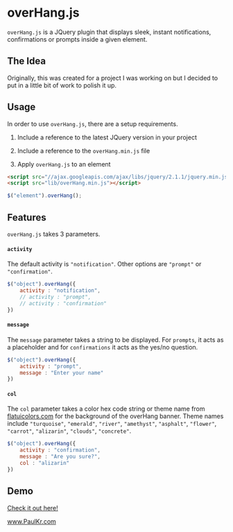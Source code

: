 overHang.js
===========

`overHang.js` is a JQuery plugin that displays sleek, instant notifications, confirmations or prompts inside a given element.

The Idea
--------

Originally, this was created for a project I was working on but I decided to put in a little bit of work to polish it up.

Usage
-----

In order to use `overHang.js`, there are a setup requirements.

1) Include a reference to the latest JQuery version in your project

2) Include a reference to the `overHang.min.js` file

3) Apply `overHang.js` to an element 

```html
<script src="//ajax.googleapis.com/ajax/libs/jquery/2.1.1/jquery.min.js"></script>
<script src="lib/overHang.min.js"></script>
```

```javascript
$("element").overHang();
```

Features
--------

`overHang.js` takes 3 parameters.

#### `activity`

The default activity is `"notification"`. Other options are `"prompt"` or `"confirmation"`.

```javascript
$("object").overHang({
	activity : "notification",
	// activity : "prompt",
	// activity : "confirmation"
})
```

#### `message`

The `message` parameter takes a string to be displayed. For `prompts`, it acts as a placeholder and for `confirmations` it acts as the yes/no question.

```javascript
$("object").overHang({
	activity : "prompt",
	message : "Enter your name"
})
```

#### `col`

The `col` parameter takes a color hex code string or theme name from [flatuicolors.com](http://flatuicolors.com) for the background of the overHang banner. Theme names include `"turquoise"`, `"emerald"`, `"river"`, `"amethyst"`, `"asphalt"`, `"flower"`, `"carrot"`, `"alizarin"`, `"clouds"`, `"concrete"`.

```javascript
$("object").overHang({
	activity : "confirmation",
	message : "Are you sure?",
	col : "alizarin"
})
```

Demo
----

[Check it out here!](http://paulkr.github.io/overHang)


www.PaulKr.com